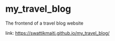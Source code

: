 # my_travel_blog
The frontend of a travel blog website

link: https://swattikmaiti.github.io/my_travel_blog/


